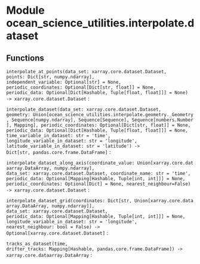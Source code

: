 Module ocean_science_utilities.interpolate.dataset
==================================================

Functions
---------


`interpolate_at_points(data_set: xarray.core.dataset.Dataset, points: Dict[str, numpy.ndarray], independent_variable: Optional[str] = None, periodic_coordinates: Optional[Dict[str, float]] = None, periodic_data: Optional[Dict[Hashable, Tuple[float, float]]] = None) ‑> xarray.core.dataset.Dataset`
:


`interpolate_dataset(data_set: xarray.core.dataset.Dataset, geometry: Union[ocean_science_utilities.interpolate.geometry._Geometry, Sequence[numpy.ndarray], Sequence[Sequence], Sequence[numbers.Number], Mapping], periodic_coordinates: Optional[Dict[str, float]] = None, periodic_data: Optional[Dict[Hashable, Tuple[float, float]]] = None, time_variable_in_dataset: str = 'time', longitude_variable_in_dataset: str = 'longitude', latitude_variable_in_dataset: str = 'latitude') ‑> Dict[str, pandas.core.frame.DataFrame]`
:


`interpolate_dataset_along_axis(coordinate_value: Union[xarray.core.dataarray.DataArray, numpy.ndarray], data_set: xarray.core.dataset.Dataset, coordinate_name: str = 'time', periodic_data: Optional[Mapping[Hashable, Tuple[int, int]]] = None, periodic_coordinates: Optional[Dict] = None, nearest_neighbour=False) ‑> xarray.core.dataset.Dataset`
:


`interpolate_dataset_grid(coordinates: Dict[str, Union[xarray.core.dataarray.DataArray, numpy.ndarray]], data_set: xarray.core.dataset.Dataset, periodic_data: Optional[Mapping[Hashable, Tuple[int, int]]] = None, longitude_variable_in_dataset: str = 'longitude', nearest_neighbour: bool = False) ‑> Optional[xarray.core.dataset.Dataset]`
:


`tracks_as_dataset(time, drifter_tracks: Mapping[Hashable, pandas.core.frame.DataFrame]) ‑> xarray.core.dataarray.DataArray`
:
